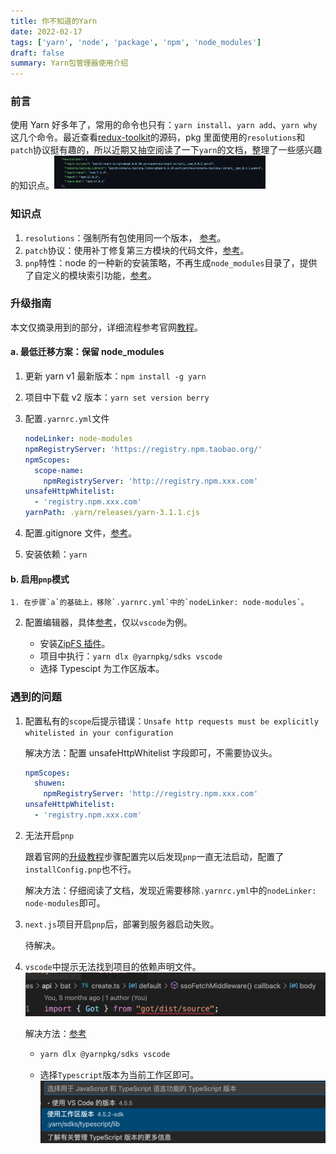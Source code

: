 ```yaml
---
title: 你不知道的Yarn
date: 2022-02-17
tags: ['yarn', 'node', 'package', 'npm', 'node_modules']
draft: false
summary: Yarn包管理器使用介绍
---
```


### 前言

使用 Yarn 好多年了，常用的命令也只有：`yarn install`、`yarn add`、`yarn why`这几个命令。最近查看[redux-toolkit](https://github.com/reduxjs/redux-toolkit/blob/master/package.json)的源码，pkg 里面使用的`resolutions`和`patch`协议挺有趣的，所以近期又抽空阅读了一下`yarn`的文档，整理了一些感兴趣的知识点。<img src="../../../public/static/md-img/image-20220218073354965.png" alt="image-20220218073354965" style="zoom: 33%;" />

### 知识点

1. `resolutions`：强制所有包使用同一个版本， [参考](https://yarnpkg.com/configuration/manifest#resolutions)。
2. `patch`协议：使用补丁修复第三方模块的代码文件，[参考](https://yarnpkg.com/features/protocols/#patch)。
3. `pnp`特性：node 的一种新的安装策略，不再生成`node_modules`目录了，提供了自定义的模块索引功能，[参考](https://yarnpkg.com/features/pnp)。

### 升级指南

本文仅摘录用到的部分，详细流程参考官网[教程](https://yarnpkg.com/getting-started/migration)。

#### a. 最低迁移方案：保留 node_modules

1. 更新 yarn v1 最新版本：`npm install -g yarn`

2. 项目中下载 v2 版本：`yarn set version berry`

3. 配置`.yarnrc.yml`文件

   ```yaml {1-7}
   nodeLinker: node-modules
   npmRegistryServer: 'https://registry.npm.taobao.org/'
   npmScopes:
     scope-name:
       npmRegistryServer: 'http://registry.npm.xxx.com'
   unsafeHttpWhitelist:
     - 'registry.npm.xxx.com'
   yarnPath: .yarn/releases/yarn-3.1.1.cjs
   ```

4. 配置.gitignore 文件，[参考](https://yarnpkg.com/getting-started/qa#which-files-should-be-gitignored)。
5. 安装依赖：`yarn`

#### b. 启用`pnp`模式

    1. 在步骤`a`的基础上，移除`.yarnrc.yml`中的`nodeLinker: node-modules`。

2. 配置编辑器，具体[参考](https://yarnpkg.com/getting-started/editor-sdks)，仅以`vscode`为例。

   - 安装[ZipFS 插件](https://marketplace.visualstudio.com/items?itemName=arcanis.vscode-zipfs)。
   - 项目中执行：`yarn dlx @yarnpkg/sdks vscode`
   - 选择 Typescipt 为工作区版本。

### 遇到的问题

1. 配置私有的`scope`后提示错误：`Unsafe http requests must be explicitly whitelisted in your configuration`

   解决方法：配置 unsafeHttpWhitelist 字段即可，不需要协议头。

   ```yaml {4-5}
   npmScopes:
     shuwen:
       npmRegistryServer: 'http://registry.npm.xxx.com'
   unsafeHttpWhitelist:
     - 'registry.npm.xxx.com'
   ```

2. 无法开启`pnp`

   跟着官网的[升级教程](https://yarnpkg.com/getting-started/migration)步骤配置完以后发现`pnp`一直无法启动，配置了`installConfig.pnp`也不行。

   解决方法：仔细阅读了文档，发现近需要移除`.yarnrc.yml`中的`nodeLinker: node-modules`即可。

3. `next.js`项目开启`pnp`后，部署到服务器启动失败。

   待解决。

4. `vscode`中提示无法找到项目的依赖声明文件。
   <img src="../../../public/static/md-img/image-20220217232118195.png" alt="image-20220217232118195" style="zoom:50%;" />

   解决方法：[参考](https://yarnpkg.com/getting-started/editor-sdks#vscode)

   - ```bash
     yarn dlx @yarnpkg/sdks vscode
     ```

   - 选择`Typescript`版本为当前工作区即可。<img src="../../../public/static/md-img/image-20220218073137131.png" alt="image-20220218073137131" style="zoom:50%;" />
